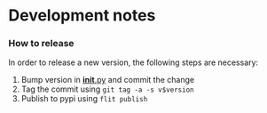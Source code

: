 # Development notes

### How to release

In order to release a new version, the following steps are necessary:

1. Bump version in [__init__.py](./src/simple_openid_connect/__init__.py) and commit the change
2. Tag the commit using `git tag -a -s v$version`
3. Publish to pypi using `flit publish`
